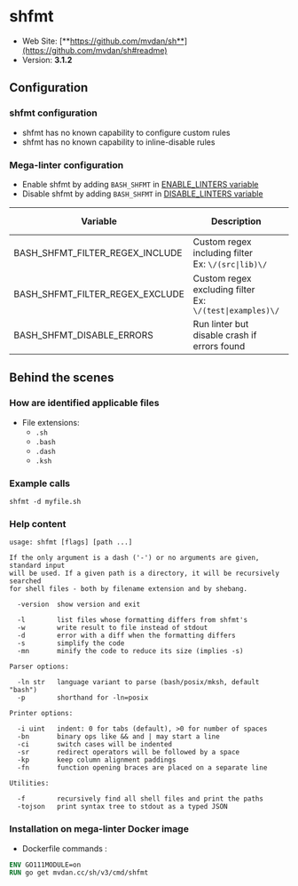 <!-- markdownlint-disable MD033 MD041 -->
<!-- Generated by .automation/build.py, please do not update manually -->
# shfmt

- Web Site: [**https://github.com/mvdan/sh**](https://github.com/mvdan/sh#readme)
- Version: **3.1.2**

## Configuration

### shfmt configuration

- shfmt has no known capability to configure custom rules
- shfmt has no known capability to inline-disable rules

### Mega-linter configuration

- Enable shfmt by adding `BASH_SHFMT` in [ENABLE_LINTERS variable](https://github.com/nvuillam/mega-linter#activation-and-deactivation)
- Disable shfmt by adding `BASH_SHFMT` in [DISABLE_LINTERS variable](https://github.com/nvuillam/mega-linter#activation-and-deactivation)

| Variable | Description | Default value |
| ----------------- | -------------- | -------------- |
| BASH_SHFMT_FILTER_REGEX_INCLUDE | Custom regex including filter<br/>Ex: `\/(src\|lib)\/` |  |
| BASH_SHFMT_FILTER_REGEX_EXCLUDE | Custom regex excluding filter<br/>Ex: `\/(test\|examples)\/` |  |
| BASH_SHFMT_DISABLE_ERRORS | Run linter but disable crash if errors found | `false` |

## Behind the scenes

### How are identified applicable files

- File extensions:
  - `.sh`
  - `.bash`
  - `.dash`
  - `.ksh`


### Example calls

```shell
shfmt -d myfile.sh
```


### Help content

```shell
usage: shfmt [flags] [path ...]

If the only argument is a dash ('-') or no arguments are given, standard input
will be used. If a given path is a directory, it will be recursively searched
for shell files - both by filename extension and by shebang.

  -version  show version and exit

  -l        list files whose formatting differs from shfmt's
  -w        write result to file instead of stdout
  -d        error with a diff when the formatting differs
  -s        simplify the code
  -mn       minify the code to reduce its size (implies -s)

Parser options:

  -ln str   language variant to parse (bash/posix/mksh, default "bash")
  -p        shorthand for -ln=posix

Printer options:

  -i uint   indent: 0 for tabs (default), >0 for number of spaces
  -bn       binary ops like && and | may start a line
  -ci       switch cases will be indented
  -sr       redirect operators will be followed by a space
  -kp       keep column alignment paddings
  -fn       function opening braces are placed on a separate line

Utilities:

  -f        recursively find all shell files and print the paths
  -tojson   print syntax tree to stdout as a typed JSON

```

### Installation on mega-linter Docker image

- Dockerfile commands :
```dockerfile
ENV GO111MODULE=on
RUN go get mvdan.cc/sh/v3/cmd/shfmt
```

